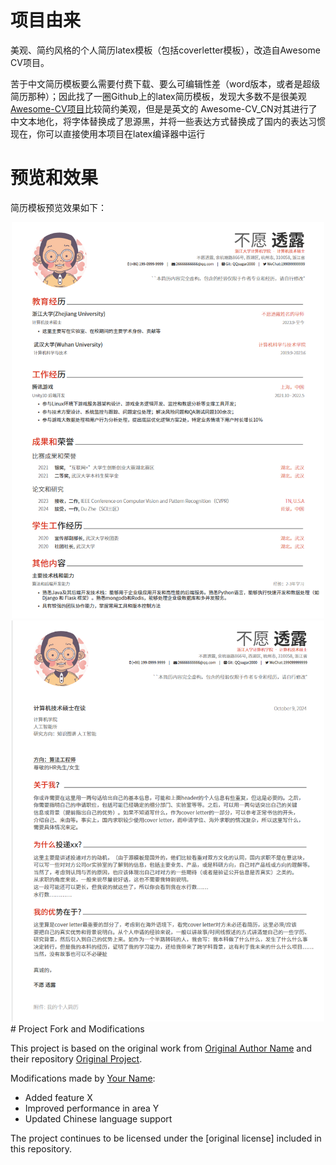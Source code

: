 # 项目由来
美观、简约风格的个人简历latex模板（包括coverletter模板），改造自Awesome CV项目。


苦于中文简历模板要么需要付费下载、要么可编辑性差（word版本，或者是超级简历那种）；因此找了一圈Github上的latex简历模板，发现大多数不是很美观
[Awesome-CV项目](https://github.com "GitHub - Where the world builds software together")比较简约美观，但是是英文的
Awesome-CV_CN对其进行了中文本地化，将字体替换成了思源黑，并将一些表达方式替换成了国内的表达习惯
现在，你可以直接使用本项目在latex编译器中运行
# 预览和效果
简历模板预览效果如下：
<div align="center">
    <img src="./example/resume_example.png" alt="image1" width="500" />
    <img src="./example/cover_letter_example.png" alt="image2" width="500" />
</div>
# Project Fork and Modifications

This project is based on the original work from [Original Author Name](https://github.com/originalauthor) and their repository [Original Project](https://github.com/originalproject).

Modifications made by [Your Name](https://github.com/qqsugar2020):
- Added feature X
- Improved performance in area Y
- Updated Chinese language support

The project continues to be licensed under the [original license] included in this repository.
